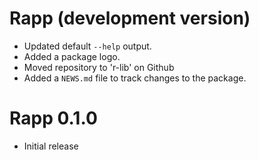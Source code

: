 # Rapp (development version)

* Updated default `--help` output.
* Added a package logo.
* Moved repository to 'r-lib' on Github
* Added a `NEWS.md` file to track changes to the package.

# Rapp 0.1.0

* Initial release
